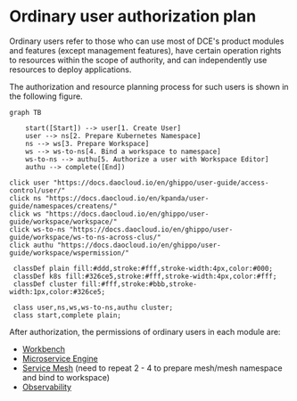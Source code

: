 # Ordinary user authorization plan

Ordinary users refer to those who can use most of DCE's product modules and features (except management features), have certain operation rights to resources within the scope of authority, and can independently use resources to deploy applications.

The authorization and resource planning process for such users is shown in the following figure.

```mermaid
graph TB

    start([Start]) --> user[1. Create User]
    user --> ns[2. Prepare Kubernetes Namespace]
    ns --> ws[3. Prepare Workspace]
    ws --> ws-to-ns[4. Bind a workspace to namespace]
    ws-to-ns --> authu[5. Authorize a user with Workspace Editor]
    authu --> complete([End])
    
click user "https://docs.daocloud.io/en/ghippo/user-guide/access-control/user/"
click ns "https://docs.daocloud.io/en/kpanda/user-guide/namespaces/createns/"
click ws "https://docs.daocloud.io/en/ghippo/user-guide/workspace/workspace/"
click ws-to-ns "https://docs.daocloud.io/en/ghippo/user-guide/workspace/ws-to-ns-across-clus/"
click authu "https://docs.daocloud.io/en/ghippo/user-guide/workspace/wspermission/"

 classDef plain fill:#ddd,stroke:#fff,stroke-width:4px,color:#000;
 classDef k8s fill:#326ce5,stroke:#fff,stroke-width:4px,color:#fff;
 classDef cluster fill:#fff,stroke:#bbb,stroke-width:1px,color:#326ce5;
 
 class user,ns,ws,ws-to-ns,authu cluster;
 class start,complete plain;
```

After authorization, the permissions of ordinary users in each module are:

- [Workbench](../permissions/amamba.md)
- [Microservice Engine](../permissions/skoala.md)
- [Service Mesh](../permissions/mspider.md) (need to repeat 2 - 4 to prepare mesh/mesh namespace and bind to workspace)
- [Observability](../../insight/intro/permission.md)
